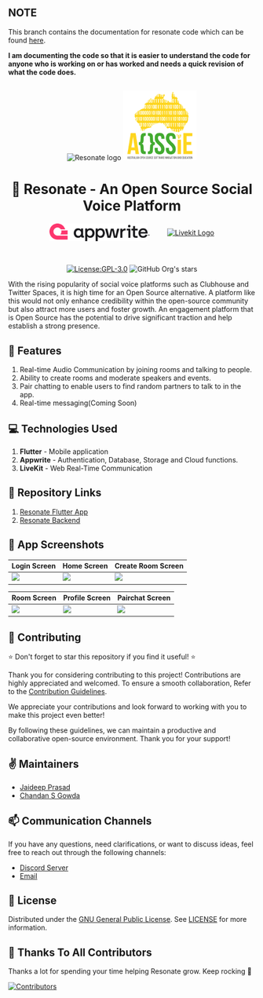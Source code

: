 ## NOTE
This branch contains the documentation for resonate code which can be found [here](https://github.com/AOSSIE-Org/Resonate).

**I am documenting the code so that it is easier to understand the code for anyone who is working on or has worked and needs a quick revision of what the code does.**


##
<div align="center">
 <span>
 <img src="https://github.com/ShivamMenda/Resonate/assets/74780977/ca9e88d2-f4ca-4d8c-8a8a-289286b91e54" alt="Resonate logo" width="150" height="auto" />
<img src="assets/images/aossie_logo.png" alt="Resonate logo" width="150" height="auto" />
 </span>

# :microphone: Resonate - An Open Source Social Voice Platform
</div>
<div align="center" style="text-align:center;"> 
<span>
 <a href="https://appwrite.io" target="_blank">
  <picture>
   <source media="(prefers-color-scheme: dark)" align="center" srcset="https://github.com/appwrite/website/blob/main/static/images/logos/appwrite.svg"      
    alt="Appwrite Logo" width="200">
   <img alt="Appwrite Logo" align="center" src="https://github.com/appwrite/website/blob/main/static/images/logos/appwrite-light.svg" alt="Appwrite Logo" 
    width="200">
  </picture>
 </a>
 &nbsp;&nbsp;&nbsp;&nbsp;&nbsp;&nbsp;&nbsp;&nbsp;
 <a href="https://livekit.io" target="_blank">
  <picture>
   <source media="(prefers-color-scheme: dark)" align="center" srcset="https://github.com/AKASHANGADII/Resonate/assets/81625153/87bb173f-d5b0-4386-b9ca-6e69cd53578f" alt="Livekit Logo" width="140" height="30">
   <img alt="Livekit Logo" align="center" src="https://github.com/AKASHANGADII/Resonate/assets/81625153/1466de84-d00e-4db7-9b51-a99f3c1997ff"  width="140" 
    height="30">
  </picture>
 </a>
</span>
</div>
<br>
<br>


<div align="center">
  
[![License:GPL-3.0](https://img.shields.io/badge/License-GPL-yellow.svg)](https://opensource.org/license/gpl-3-0/)
![GitHub Org's stars](https://img.shields.io/github/stars/AOSSIE-Org/Resonate?style=social)

</div>


With the rising popularity of social voice platforms such as Clubhouse and Twitter Spaces, it is high time for an Open Source alternative. A platform like this would not only enhance credibility within the open-source community but also attract more users and foster growth. An engagement platform that is Open Source has the potential to drive significant traction and help establish a strong presence.

## :rocket: Features
1. Real-time Audio Communication by joining rooms and talking to people.
2. Ability to create rooms and moderate speakers and events.
3. Pair chatting to enable users to find random partners to talk to in the app.
4. Real-time messaging(Coming Soon) 

## :computer: Technologies Used

1.  **Flutter** - Mobile application
2.  **Appwrite** - Authentication, Database, Storage and Cloud functions.
3.  **LiveKit** - Web Real-Time Communication 

## :link: Repository Links
1. [Resonate Flutter App](https://github.com/AOSSIE-Org/Resonate)
2. [Resonate Backend](https://github.com/AOSSIE-Org/Resonate-Backend)

## :movie_camera: App Screenshots
<div align="center">
 
| Login Screen | Home Screen | Create Room Screen |
| :---         |     :---      |          :--- |
| <img src="https://github.com/ShivamMenda/Resonate/assets/74780977/7c996c0a-1201-44e4-86bb-832ded1aae15" width="260" height="auto" />  | <img src="https://user-images.githubusercontent.com/41890434/246064681-16cfa072-af71-4e1f-97b8-2c429a875483.png" width="250" height="auto" />    | <img src="https://user-images.githubusercontent.com/41890434/246064943-82e83ead-dcf3-45fa-b3ba-c0a60455946a.png" width="250" height="auto" />    |

| Room Screen | Profile Screen | Pairchat Screen |
| :---         |     :---      |          :--- |
|  <img src="https://user-images.githubusercontent.com/41890434/246065343-352bdfb5-3cb4-44ad-9050-6460c3be18ad.png" width="250" height="auto" /> | <img src="https://user-images.githubusercontent.com/41890434/246064895-1b8cd5a8-b427-4514-91b8-d783ff4a0604.png" width="250" height="auto" />   |  <img src="https://github.com/ShivamMenda/Resonate/assets/74780977/8d7c5da5-0b2f-4d8f-8f12-d1059b0e4a01" width="250" height="auto"/>    |
</div>

## :raised_hands: Contributing
:star: Don't forget to star this repository if you find it useful! :star:

Thank you for considering contributing to this project! Contributions are highly appreciated and welcomed. To ensure a smooth collaboration, Refer to the [Contribution Guidelines](https://github.com/AOSSIE-Org/Resonate/blob/master/CONTRIBUTING.md).

We appreciate your contributions and look forward to working with you to make this project even better!

By following these guidelines, we can maintain a productive and collaborative open-source environment. Thank you for your support!

## :v: Maintainers

-   [Jaideep Prasad](https://github.com/jddeep)
-   [Chandan S Gowda](https://github.com/chandansgowda)

## :mailbox: Communication Channels

If you have any questions, need clarifications, or want to discuss ideas, feel free to reach out through the following channels:

-   [Discord Server](https://discord.com/invite/6mFZ2S846n)
-   [Email](mailto:aossie.oss@gmail.com)

<!-- License -->
## :round_pushpin: License

Distributed under the [GNU General Public License](https://opensource.org/license/gpl-3-0/). See [LICENSE](https://github.com/AOSSIE-Org/Resonate/blob/master/LICENSE) for more information.

## 💪 Thanks To All Contributors

Thanks a lot for spending your time helping Resonate grow. Keep rocking 🥂

<a href="https://github.com/AOSSIE-Org/Resonate/graphs/contributors">
  <img src="https://contrib.rocks/image?repo=AOSSIE-Org/Resonate" alt="Contributors"/>
</a>
<br>
 

